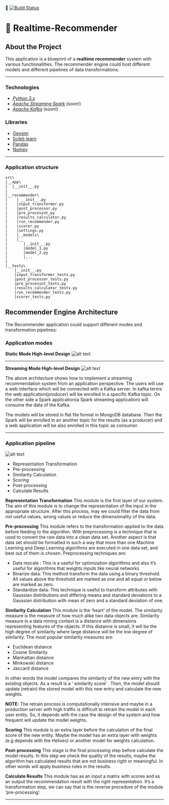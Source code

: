 :construction_worker: [![Build Status](https://travis-ci.com/ggeop/Realtime-Recommender.svg?token=82JpHh3MEmRmWpfnbt6K&branch=master)](https://travis-ci.com/ggeop/Realtime-Recommender)
#  :small_red_triangle: Realtime-Recommender
## About the Project
This application is a blueprint of a **realtime recommender** system with various functionallities. The recommender engine could host different models and different pipelines of data transformations.

---

### Technologies
* [*Python 3.x*](https://www.python.org/downloads/release/python-360/)
* [*Apache Streaming Spark*](https://spark.apache.org/streaming/) (soon!)
* [*Apache Kafka*](https://kafka.apache.org/) (soon!)

### Libraries
* [Gensim](https://radimrehurek.com/gensim/tutorial.html)
* [Scikit-learn](https://scikit-learn.org/stable/)
* [Pandas](https://pandas.pydata.org/)
* [Numpy](http://www.numpy.org/)

---

### Application structure

```
src\
|__app\
|  |__init__.py
|
|__recommender\
|    | __init__.py
|    |input_transformer.py
|    |post_processor.py
|    |pre_processot.py
|    |results_calculator.py
|    |run_recommender.py
|    |scorer.py
|    |settings.py
|    |__models\
|    |__
|       |__init__.py
|       |model_1.py
|       |model_2.py
|       |...
|     
|__tests\
    |__init__.py
    |input_transformer_tests.py
    |post_processor_tests.py
    |pre_processot_tests.py
    |results_calculator_tests.py
    |run_recommender_tests.py
    |scorer_tests.py

```
## Recommender Engine Architecture
The Recommender application could support different modes and transformation pipelines:

### Application modes

**Static Mode High-level Design**
![alt text](https://github.com/ggeop/Realtime-Recommender/blob/master/imgs/static_mode.png)

---

**Streaming Mode High-level Design**
![alt text](https://github.com/ggeop/Realtime-Recommender/blob/master/imgs/streaming_mode.png)

The above architecture shows how to implement a streaming recommendation system from  an application perspective. The users will use a web interface which will be connected with a Kafka server. In kafka terms the web application(producer) will be enrolled in a specific Kafka topic. On the other side a Spark application(a Spark streaming application) will consume the data of the Kafka.

The models will be stored in flat file format in MongoDB database. Then the Spark will be enrolled in an another topic for the results (as a producer) and a web application will be also enrolled in this topic as consumer.

---

### Application pipeline
![alt text](https://github.com/ggeop/Realtime-Recommender/blob/master/imgs/recommendation_engine.png)


* Representation Transformation
* Pre-processing
* Similarity Calculation
* Scoring
* Post-processing
* Calculate Results

**Representation Transformation**
This module is the first layer of our system. The aim of this module is to change the representation of the input in the appropriate structure. After this process, may we could filter the data from not useful values, wrong values or reduce the dimensionality of the data.

**Pre-processing**
This module refers to the transformation applied to the data before feeding to the algorithm. With preprocessing is a technique that is used to convert the raw data into a clean data set. Another aspect is that data set should be formatted in such a way that more than one Machine Learning and Deep Learning algorithms are executed in one data set, and best out of them is chosen. Preprocessing techniques are:
* Data rescale : This is a useful for optimization algorithms and also it’s useful for algorithms that weights inputs like neural networks
* Binarize data: This method transform the data using a binary threshold. All values above the threshold are marked as one and all equal or below are marked as zero.
* Standardize data: This technique is useful to transform attributes with Gaussian distributions and differing means and standard deviations to a Gaussian distribution with mean of zero and a standard deviation of one.

**Similarity Calculation**
This module is the ‘heart’ of the model. The similarity measure is the measure of how much alike two data objects are. Similarity measure in a data mining context is a distance with dimensions representing features of the objects. If this distance is small, it will be the high degree of similarity where large distance will be the low degree of similarity. The most popular similarity measures are:

* Euclidean distance
* Cosine Similarity
* Manhattan distance
* Minkowski distance
* Jaccard distance

In other words the model compares the similarity of the new entry with the existing objects. As a result is a ‘ similarity score’ . Then, the model should update (retrain) the stored model with this new entry and calculate the new weights.

**NOTE:** The retrain process is computationally intensive and maybe in a production server with high traffic is difficult to retrain the model in each user entity. So, it depends with the case the design of the system and how frequent will update the model weights.

**Scoring**
This module is an extra layer before the calculation of the final score of the new entity. Maybe the model has an extra layer with weights (e.g depends with the Helixes) or another model for weights calculation.

**Post-processing**
This stage is the final processing step before calculate the model results. In this step we check the quality of the results, maybe the algorithm has calculated results that are not business right or meaningful. In other words will apply business roles in the results.

**Calculate Results**
This module has as an input a matrix with scores and as an output the recommendation result with the right representation. It’s a transformation step, we can say that is the reverse procedure of the module ‘pre-processing’.

---
